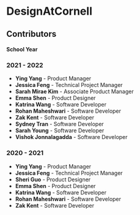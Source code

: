 # DesignAtCornell

## Contributors

#### School Year

### 2021 - 2022

- **Ying Yang** - Product Manager
- **Jessica Feng** - Technical Project Manager
- **Sarah Mirae Kim** - Associate Product Manager
- **Emma Shen** - Product Designer
- **Katrina Wang** - Software Developer
- **Rohan Maheshwari** - Software Developer
- **Zak Kent** - Software Developer
- **Sydney Tran** - Software Developer
- **Sarah Young** - Software Developer
- **Vishok Jonnalagadda** - Software Developer 

### 2020 - 2021

- **Ying Yang** - Product Manager
- **Jessica Feng** - Technical Project Manager
- **Sheri Guo** - Product Designer
- **Emma Shen** - Product Designer
- **Katrina Wang** - Software Developer
- **Rohan Maheshwari** - Software Developer
- **Zak Kent** - Software Developer



